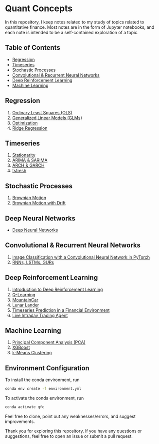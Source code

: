 # Quant Concepts

In this repository, I keep notes related to my study of topics related to quantitative finance. Most notes are in the form of Jupyter notebooks, and each note is intended to be a self-contained exploration of a topic.

## Table of Contents

- [Regression](#regression)
- [Timeseries](#timeseries)
- [Stochastic Processes](#stochastic-processes)
- [Convolutional & Recurrent Neural Networks](#convolutional-recurrent-neural-networks)
- [Deep Reinforcement Learning](#deep-reinforcement-learning)
- [Machine Learning](#machine-learning)

## Regression

1. [Ordinary Least Squares (OLS)](1.%20Regression/1.%20OLS.ipynb)
2. [Generalized Linear Models (GLMs)](1.%20Regression/2.%20Generalized%20Linear%20Models%20(GLMs).ipynb)
3. [Optimization](1.%20Regression/3.%20Optimization.ipynb)
4. [Ridge Regression](1.%20Regression/4.%20Ridge%20Regression.ipynb)

## Timeseries

1. [Stationarity](2.%20Timeseries/1.%20Stationarity.ipynb)
2. [ARIMA & SARIMA](2.%20Timeseries/2.%20ARIMA%20&%20SARIMA.ipynb)
3. [ARCH & GARCH](2.%20Timeseries/3.%20ARCH%20%26%20GARCH.ipynb)
4. [tsfresh](2.%20Timeseries/8.%20tsfresh.ipynb)
<!-- 4. [Kalman Filters](2.%20Timeseries/4.%20Kalman%20Filters.ipynb) -->

## Stochastic Processes

1. [Brownian Motion](3.%20Stochastic%20Processes/1.%20Brownian%20Motion.ipynb)
2. [Brownian Motion with Drift](3.%20Stochastic%20Processes/2.%20Brownian%20Motion%20with%20Drift.ipynb)

## Deep Neural Networks

- [Deep Neural Networks](4.%20Deep%20Neural%20Networks)

## Convolutional & Recurrent Neural Networks

1. [Image Classification with a Convolutional Neural Network in PyTorch](5.%20Convolutional%20&%20Recurrent%20Neural%20Networks/1.%20Image%20Classification%20with%20a%20Convolutional%20Neural%20Network%20in%20PyTorch.ipynb)
2. [RNNs, LSTMs, GURs](5.%20Convolutional%20&%20Recurrent%20Neural%20Networks/4.%20RNNs,%20LSTMs,%20GURs.ipynb)

## Deep Reinforcement Learning

1. [Introduction to Deep Reinforcement Learning](6.%20Deep%20Reinforcement%20Learning/1.%20Intro%20(CartPole).ipynb)
2. [Q-Learning](6.%20Deep%20Reinforcement%20Learning/2.%20CartPole.ipynb)
3. [MountainCar](6.%20Deep%20Reinforcement%20Learning/3.%20MountainCar.ipynb)
4. [Lunar Lander](6.%20Deep%20Reinforcement%20Learning/4.%20Lunar%20Lander.ipynb)
5. [Timeseries Prediction in a Financial Environment](6.%20Deep%20Reinforcement%20Learning/5.%20Timeseries%20prediction%20in%20a%20Financial%20Environment.ipynb)
6. [Live Intraday Trading Agent](6.%20Deep%20Reinforcement%20Learning/6.%20Deploying%20a%20Live%20Intraday%20Trading%20Agent.ipynb)

## Machine Learning

1. [Principal Component Analysis (PCA)](8.%20Machine%20Learning/Principal%20Component%20Analysis%20(PCA).ipynb)
2. [XGBoost](8.%20Machine%20Learning/XGBoost.ipynb)
3. [k-Means Clustering](8.%20Machine%20Learning/k-Means%20Clustering.ipynb)

## Environment Configuration

To install the conda environment, run

```bash
conda env create -f environment.yml
```

To activate the conda environment, run

```bash
conda activate qfc
```

Feel free to clone, point out any weaknesses/errors, and suggest improvements.

Thank you for exploring this repository. If you have any questions or suggestions, feel free to open an issue or submit a pull request.
